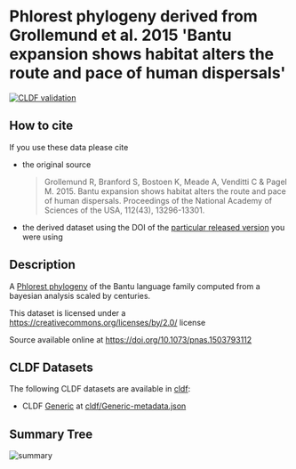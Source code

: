 # Phlorest phylogeny derived from Grollemund et al. 2015 'Bantu expansion shows habitat alters the route and pace of human dispersals'

[![CLDF validation](https://github.com/phlorest/grollemund_et_al2015/workflows/CLDF-validation/badge.svg)](https://github.com/phlorest/grollemund_et_al2015/actions?query=workflow%3ACLDF-validation)

## How to cite

If you use these data please cite
- the original source
  > Grollemund R, Branford S, Bostoen K, Meade A, Venditti C & Pagel M. 2015. Bantu expansion shows habitat alters the route and pace of human dispersals. Proceedings of the National Academy of Sciences of the USA, 112(43), 13296-13301.
- the derived dataset using the DOI of the [particular released version](../../releases/) you were using

## Description

A [Phlorest phylogeny](https://github.com/phlorest) of the Bantu language family computed from a bayesian analysis scaled by centuries.


This dataset is licensed under a https://creativecommons.org/licenses/by/2.0/ license

Source available online at https://doi.org/10.1073/pnas.1503793112


## CLDF Datasets

The following CLDF datasets are available in [cldf](cldf):

- CLDF [Generic](https://github.com/cldf/cldf/tree/master/modules/Generic) at [cldf/Generic-metadata.json](cldf/Generic-metadata.json)

## Summary Tree

![summary](https://raw.githubusercontent.com/phlorest/grollemund_et_al2015/main/summary_tree.svg)